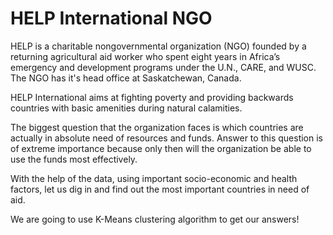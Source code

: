 # HELP International NGO
HELP is a charitable nongovernmental organization (NGO) founded by a returning agricultural aid worker who spent eight years in Africa’s emergency and development programs under the U.N., CARE, and WUSC. The NGO has it's head office at Saskatchewan, Canada.

HELP International aims at fighting poverty and providing backwards countries with basic amenities during natural calamities.

The biggest question that the organization faces is which countries are actually in absolute need of resources and funds. Answer to this question is of extreme importance because only then will the organization be able to use the funds most effectively.

With the help of the data, using important socio-economic and health factors, let us dig in and find out the most important countries in need of aid.

We are going to use K-Means clustering algorithm to get our answers!
